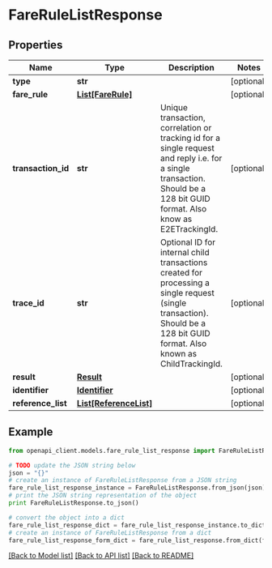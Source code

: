 # FareRuleListResponse


## Properties
Name | Type | Description | Notes
------------ | ------------- | ------------- | -------------
**type** | **str** |  | [optional] 
**fare_rule** | [**List[FareRule]**](FareRule.md) |  | [optional] 
**transaction_id** | **str** | Unique transaction, correlation or tracking id for a single request and reply i.e. for a single transaction. Should be a 128 bit GUID format. Also know as E2ETrackingId. | [optional] 
**trace_id** | **str** | Optional ID for internal child transactions created for processing a single request (single transaction). Should be a 128 bit GUID format. Also known as ChildTrackingId. | [optional] 
**result** | [**Result**](Result.md) |  | [optional] 
**identifier** | [**Identifier**](Identifier.md) |  | [optional] 
**reference_list** | [**List[ReferenceList]**](ReferenceList.md) |  | [optional] 

## Example

```python
from openapi_client.models.fare_rule_list_response import FareRuleListResponse

# TODO update the JSON string below
json = "{}"
# create an instance of FareRuleListResponse from a JSON string
fare_rule_list_response_instance = FareRuleListResponse.from_json(json)
# print the JSON string representation of the object
print FareRuleListResponse.to_json()

# convert the object into a dict
fare_rule_list_response_dict = fare_rule_list_response_instance.to_dict()
# create an instance of FareRuleListResponse from a dict
fare_rule_list_response_form_dict = fare_rule_list_response.from_dict(fare_rule_list_response_dict)
```
[[Back to Model list]](../README.md#documentation-for-models) [[Back to API list]](../README.md#documentation-for-api-endpoints) [[Back to README]](../README.md)



